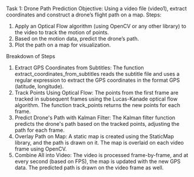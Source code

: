 Task 1: Drone Path Prediction
  Objective: Using a video file (video1), extract coordinates and construct a drone’s flight path on a map.
Steps:
  1. Apply an Optical Flow algorithm (using OpenCV or any other library) to the video to track the motion of points.
  2. Based on the motion data, predict the drone’s path.
  3. Plot the path on a map for visualization.

Breakdown of Steps
1. Extract GPS Coordinates from Subtitles:
  The function extract_coordinates_from_subtitles reads the subtitle file and uses a regular expression to extract the GPS coordinates in the format GPS (latitude, longitude).
2. Track Points Using Optical Flow:
  The points from the first frame are tracked in subsequent frames using the Lucas-Kanade optical flow algorithm. The function track_points returns the new points for each frame.
3. Predict Drone's Path with Kalman Filter:
  The Kalman filter function predicts the drone's path based on the tracked points, adjusting the path for each frame.
4. Overlay Path on Map:
  A static map is created using the StaticMap library, and the path is drawn on it. The map is overlaid on each video frame using OpenCV.
5. Combine All into Video:
  The video is processed frame-by-frame, and at every second (based on FPS), the map is updated with the new GPS data. The predicted path is drawn on the video frame as well.
